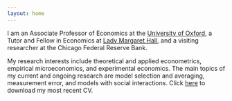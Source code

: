 ```yaml
---
layout: home 
---
```

I am an Associate Professor of Economics at the [University of Oxford](http://www.economics.ox.ac.uk), a Tutor and Fellow in Economics at [Lady Margaret Hall](http://www.lmh.ox.ac.uk), and a visiting researcher at the Chicago Federal Reserve Bank.
<!--- I am an Assistant Professor of Economics at the [University of Pennsylvania](http://economics.sas.upenn.edu), a member of the [Warren Center for Network and Data Sciences](http://warrencenter.upenn.edu), and a visiting researcher at the Philadelphia Federal Reserve Bank. --->
<!-- I came to Penn in 2012 after completing my PhD studies with [Richard Smith](http://www.econ.cam.ac.uk/people/crsid.html?crsid=rjs27&group=faculty) at [Cambridge University](http://www.cam.ac.uk).
Before Cambridge, I earned an MA in economics at [UC San Diego](http://www.ucsd.edu), an MSc in statistics at the University of [St Andrews](http://www.st-andrews.ac.uk) and a BA in economics and mathematics at the [College of William and Mary](http://www.wm.edu). -->
My research interests include theoretical and applied econometrics, empirical microeconomics, and experimental economics.
The main topics of my current and ongoing research are model selection and averaging, measurement error, and models with social interactions.
Click [here](/pdf/DiTraglia-CV.pdf) to download my most recent CV.
<!--and [here](/pdf/DiTraglia-research.pdf) for a copy of my research statement.-->
